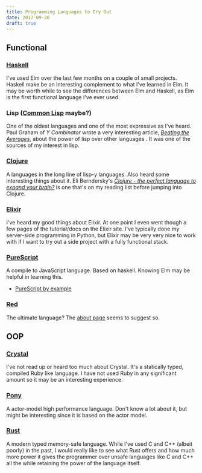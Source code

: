 ```yaml
---
title: Programming Languages to Try Out
date: 2017-09-26
draft: true
---
```


## Functional

### [Haskell](https://www.haskell.org/)
I've used Elm over the last few months on a couple of small projects. Haskell
make be an interesting complement to what I've learned in Elm. It may be worth
while to see the differences between Elm and Haskell, as Elm is the first
functional language I've ever used.

### Lisp ([Common Lisp](https://common-lisp.net/) maybe?)
One of the oldest languages and one of the most expressive as I've heard.  Paul
Graham of *Y Combinator* wrote a very interesting article, [*Beating the
Averages*][graham-1], about the power of lisp over other languages . It was one of the
sources of my interest in lisp.

[graham-1]: http://paulgraham.com/avg.html

### [Clojure](https://clojure.org/)
A languages in the long line of lisp-y languages. Also heard some interesting
things about it. Eli Berndersky's [*Clojure - the perfect language to expand your
brain?*][brendersky-1] is one that's on my reading list before jumping into
Clojure.

[brendersky-1]: http://eli.thegreenplace.net/2017/clojure-the-perfect-language-to-expand-your-brain/

### [Elixir](https://elixir-lang.org/)
I've heard my good things about Elixir. At one point I even went though a few
pages of the tutorial/docs on the Elixir site. I've typically done my
server-side programming in Python, but Elixir may be very very nice to work
with if I want to try out a side project with a fully functional stack.

### [PureScript](http://www.purescript.org/)
A compile to JavaScript language. Based on haskell. Knowing Elm may be helpful
in learning this.

- [PureScript by example](https://leanpub.com/purescript/)

### [Red](http://www.red-lang.org/)
The ultimate language? The [about page](http://www.red-lang.org/p/about.html) seems to
suggest so.

## OOP

### [Crystal](https://crystal-lang.org/)
I've not read up or heard too much about Crystal. It's a statically typed,
compiled Ruby like language. I have not used Ruby in any significant amount so
it may be an interesting experience.

### [Pony](https://ponylang.org)
A actor-model high performance language. Don't know a lot about it, but might
be interesting since it is based on the actor model.

### [Rust](https://www.rust-lang.org/en-US/)
A modern typed memory-safe language. While I've used C and C++ (albeit poorly)
in the past, I would really like to see what Rust offers and how much more
power it gives the programmer over unsafe languages like C and C++ all the
while retaining the power of the language itself.
